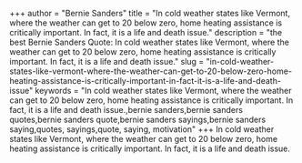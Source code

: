 +++
author = "Bernie Sanders"
title = "In cold weather states like Vermont, where the weather can get to 20 below zero, home heating assistance is critically important. In fact, it is a life and death issue."
description = "the best Bernie Sanders Quote: In cold weather states like Vermont, where the weather can get to 20 below zero, home heating assistance is critically important. In fact, it is a life and death issue."
slug = "in-cold-weather-states-like-vermont-where-the-weather-can-get-to-20-below-zero-home-heating-assistance-is-critically-important-in-fact-it-is-a-life-and-death-issue"
keywords = "In cold weather states like Vermont, where the weather can get to 20 below zero, home heating assistance is critically important. In fact, it is a life and death issue.,bernie sanders,bernie sanders quotes,bernie sanders quote,bernie sanders sayings,bernie sanders saying,quotes, sayings,quote, saying, motivation"
+++
In cold weather states like Vermont, where the weather can get to 20 below zero, home heating assistance is critically important. In fact, it is a life and death issue.
